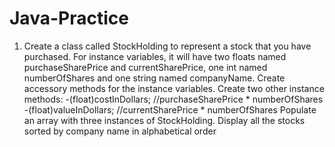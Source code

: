 # Java-Practice
1. Create a class called StockHolding to represent a stock that you have purchased. For
instance variables, it will have two floats named purchaseSharePrice and currentSharePrice, one
int named numberOfShares and one string named companyName. Create accessory methods
for the instance variables. Create two other instance methods:
-(float)costInDollars; //purchaseSharePrice * numberOfShares
-(float)valueInDollars; //currentSharePrice * numberOfShares
Populate an array with three instances of StockHolding. Display all the stocks sorted by
company name in alphabetical order
